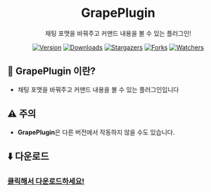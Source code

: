 <div align="center">

# GrapePlugin
채팅 포맷을 바꿔주고 커맨드 내용을 볼 수 있는 플러그인!

[![Version](https://img.shields.io/badge/Version-1.0-6047ff?&logo=Webpack&logoColor=ffffff&style=for-the-badge&style=flat-square)](https://github.com/grape82/grapeplugin/releases)
[![Downloads](https://img.shields.io/github/downloads/grape82/grapeplugin/total?label=Downloads&style=for-the-badge&style=flat-square)](https://github.com/grape82/grapeplugin/releases)
[![Stargazers](https://img.shields.io/github/stars/grape82/grapeplugin?label=stars&style=for-the-badge&style=flat-square)](https://github.com/grape82/grapeplugin/stargazers)
[![Forks](https://img.shields.io/github/forks/grape82/grapeplugin?label=forks&style=for-the-badge&style=flat-square)](https://github.com/grape82/grapeplugin/releases/forks)
[![Watchers](https://img.shields.io/github/watchers/grape82/grapeplugin?label=watchers&style=for-the-badge&style=flat-square)](https://github.com/grape82/grapeplugin/watchers)

</div>

## 💬 GrapePlugin 이란?
- 채팅 포맷을 바꿔주고 커맨드 내용을 볼 수 있는 플러그인입니다


## ⚠️ 주의
- **GrapePlugin**은 다른 버전에서 작동하지 않을 수도 있습니다.



## ⬇️ 다운로드
### [클릭해서 다운로드하세요!](https://github.com/grape82/grapeplugin/releases)
